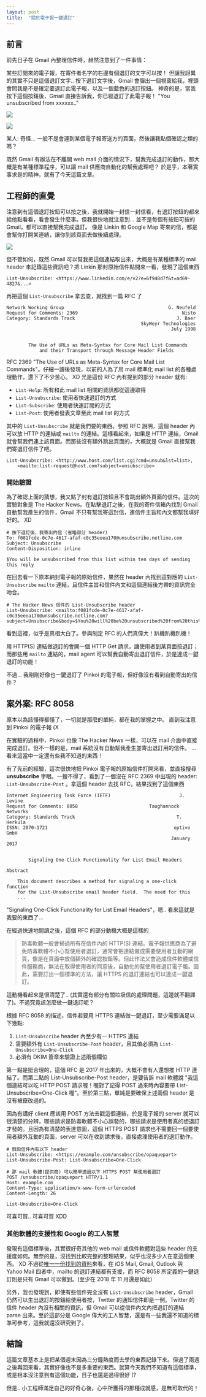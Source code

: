 ```yaml
---
layout: post
title:  "關於電子報一鍵退訂"
---
```


## 前言

前先日子在 Gmail 內整理信件時，赫然注意到了一件事情：

某些訂閱來的電子報，在寄件者名字的右邊有個退訂的文字可以按！
但讓我訝異的其實不只是這個退訂文字..  按下退訂文字後，Gmail 會彈出一個視窗給我，裡頭會問我是不是確定要退訂此電子報，以及一個藍色的退訂按鈕。 神奇的是，當我按下這個按鈕後，Gmail 直接告訴我，你已經退訂了此電子報！ "You unsubscribed from xxxxxx.."

![](/assets/images/6f64025c-3482-48f7-a029-e459061a200f.png)

![](/assets/images/d068304f-8a52-49cd-ab90-9c1a9e2b2624.png)

某人: 奇怪... 一般不是會連到某個電子報寄送方的頁面，然後讓我點個確認之類的嗎？

既然 Gmail 有辦法在不離開 web mail 介面的情況下，幫我完成退訂的動作，那大概是有某種標準程序，可以讓 mail 供應商自動化的幫我處理吧？ 於是乎，本著實事求是的精神，就有了今天這篇文章。

## 工程師的直覺

注意到有這個退訂按鈕可以按之後，我就開始一封信一封信看，有退訂按鈕的都來給他點看看，看會發生什麼事。但我很快地就注意到... 並不是每個有按鈕可按的 Gmail，都可以直接幫我完成退訂。 像是 Linkin 和 Google Map 寄來的信，都是會幫你打開某連結，讓你到該頁面去做後續處理。

![](/assets/images/e1bc655c-5396-4651-86d1-b7275e90b131.png)

但不管如何，既然 Gmail 可以幫我把這個連結取出來，大概是有某種標準的 mail header 來記錄這些資訊吧？把 Linkin 那封原始信件點開來一看，發現了這個東西

```
List-Unsubscribe: <https://www.linkedin.com/e/v2?e=6f948d7f&t=ad69-4827&...>
```

再把這個 `List-Unsubscribe` 拿去查，就找到一篇 RFC 了

```
Network Working Group                                      G. Neufeld
Request for Comments: 2369                                      Nisto
Category: Standards Track                                     J. Baer
                                                 SkyWeyr Technologies
                                                            July 1998


        The Use of URLs as Meta-Syntax for Core Mail List Commands
            and their Transport through Message Header Fields
```

RFC 2369 "The Use of URLs as Meta-Syntax for Core Mail List Commands"。仔細一讀後發現，以前的人為了用 mail 標準化 mail list 的各種處理動作，還下了不少苦心。 XD  光是這份 RFC 內有提到的部分 header 就有:

- `List-Help`: 所有和此 mail list 相關的資訊都從這邊取得
- `List-Unsubscribe`: 使用者快速退訂的方式
- `List-Subscribe`: 使用者快速訂閱的方式
- `List-Post`: 使用者發表文章至此 mail list 的方式

其中的 `List-Unsubscribe` 就是我們要的東西。參照 RFC 說明，這個 header 內可以放 HTTP 的連結或 `mailto` 的連結。這樣看起來，如果是 HTTP 連結，Gmail 就會幫我們連上該頁面。而那些沒有額外跳出頁面的，大概就是 Gmail 直接幫我們寄退訂信件了吧。

```
List-Unsubscribe: <http://www.host.com/list.cgi?cmd=unsub&lst=list>,
    <mailto:list-request@host.com?subject=unsubscribe>
```

### 開始驗證

為了確認上面的猜想，我又點了封有退訂按鈕且不會跳出額外頁面的信件。這次的實驗對象是 The Hacker News。在點擊退訂之後，在我的寄件信箱內找到 Gmail 自動幫我產生的信件，Gmail 不只有幫我寄這封信，連信件主旨和內文都幫我填好好的。 XD

```
# 按下退訂後，我寄出的信 (省略部分 header)
To: f081fcde-0c7e-4617-afaf-c0c35eeea170@unsubscribe.netline.com
Subject: Unsubscribe
Content-Disposition: inline

$You will be unsubscribed from this list within ten days of sending this reply
```

在回去看一下原本納封電子報的原始信件，果然在 header 內找到這對應的 `List-Unsubscribe` `mailto` 連結，且信件主旨和信件內文和這個連結後方帶的資訊完全吻合。

```
# The Hacker News 信件的 List-Unsubscribe header
List-Unsubscribe: <mailto:f081fcde-0c7e-4617-afaf-c0c35eeea170@unsubscribe.netline.com?subject=Unsubscribe&body=$You%20will%20be%20unsubscribed%20from%20this%20list%20within%20ten%20days%20of%20sending%20this%20reply>
```

看到這裡，似乎是真相大白了。參與制定 RFC 的人們真偉大！趴機趴機趴機！

用 HTTP(S) 連結做退訂的會開一個 HTTP Get 請求，讓使用者到某頁面按退訂；而那些用 `mailto` 連結的，mail agent 可以幫我自動寄出退訂信件，於是達成一鍵退訂的功能！

不過... 我剛剛好像也一鍵退訂了 Pinkoi 的電子報，但好像沒有看到自動寄出的信件？

## 案外案: RFC 8058

原本以為該懂得都懂了，一切就是那麼的單純，都在我的掌握之中。
直到我注意到 Pinkoi 的電子報 (X

在實驗的過程中，Pinkoi 也像 The Hacker News 一樣，可以在 mail 介面中直接完成退訂。但不一樣的是，mail 系統沒有自動幫我產生並寄出退訂用的信件。 ...看來這當中一定還有些我不知道的東西！

有了先前的經驗，這次很快地把 Pinkoi 電子報的原始信件打開來看，並直接搜尋 **unsubscribe** 字眼。一搜不得了，看到了一個沒在 RFC 2369 中出現的 header: `List-Unsubscribe-Post` 。拿這個 header 去找 RFC，結果找到了這個東西

```
Internet Engineering Task Force (IETF)                         J. Levine
Request for Comments: 8058                          Taughannock Networks
Category: Standards Track                                     T. Herkula
ISSN: 2070-1721                                              optivo GmbH
                                                            January 2017


        Signaling One-Click Functionality for List Email Headers

Abstract

    This document describes a method for signaling a one-click function
    for the List-Unsubscribe email header field.  The need for this
    ...
```

"Signaling One-Click Functionality for List Email Headers"，嗯.. 看來這就是我要的東西了...

在經過快速地閱讀之後，這個 RFC 的部分動機大概是這樣的

> 防毒軟體一般會掃過所有在信件內的 HTTP(S) 連結。電子報供應商為了避免防毒軟體不小心幫使用者退訂，通常會把連結做成需要使用者互動的網頁，像是在頁面中放個額外的確認按鈕等。但此作法又會造成信件軟體或信件服務商，無法在取得使用者的同意後，自動化的幫使用者退訂電子報。因此，需要訂出一個標準的方法，讓 HTTPS 的退訂連結也可以達成一鍵退訂。

這動機看起來是很清楚了.. (其實還有部分有關垃圾信的處理問題，這邊就不翻譯了)。不過究竟該怎麼做一鍵退訂呢？

根據 RFC 8058 的描述，信件若要用 HTTPS 連結做一鍵退訂，至少需要滿足以下幾點:

1. `List-Unsubscribe` header 內至少有一 HTTPS 連結
2. 需要額外有 `List-Unsubscribe-Post` header，且其值必須為 `List-Unsubscribe=One-Click`
3. 必須有 DKIM 簽章來驗證上述兩個欄位

第一點是挺合理的，這個 RFC 是 2017 年出來的，大概不會有人還想推 HTTP 連結了。而第二點的 List-Unsubscribe-Post header，是要告訴 mail 軟體說 "我這個連結可以吃 HTTP POST 請求喔！喔對了記得 POST 過來時內容要帶 List-Unsubscribe=One-Click 喔"。至於第三點，單純是要確保上述兩個 header 是沒有被竄改過的。

因為有講好 client 應該用 POST 方法去戳這個連結，於是電子報的 server 就可以很清楚的分辨，哪些請求是防毒軟體不小心誤發的，哪些請求是使用者真的想退訂才發的。且因為有清楚的表達意圖，這個 HTTPS POST 請求也不需要回一個要使用者額外互動的頁面，server 可以在收到請求後，直接處理使用者的退訂動作。

```
# 假設信件內有以下 header
List-Unsubscribe: <https://example.com/unsubscribe/opaquepart>
List-Unsubscribe-Post: List-Unsubscribe=One-Click

# 那 mail 軟體(提供商) 可以簡單透過以下 HTTPS POST 幫使用者退訂
POST /unsubscribe/opaquepart HTTP/1.1
Host: example.com
Content-Type: application/x-www-form-urlencoded
Content-Length: 26

List-Unsubscribe=One-Click
```

可喜可賀.. 可喜可賀 XDD

### 其他軟體的支援性和 Google 的工人智慧

發現有這個標準後，其實很好奇其他的 web mail 或信件軟體對這些 header 的支援度如何。無奈的是，沒找到比較完整的整理結果，似乎也沒多少人在意這個東西。 XD 不過從[唯一一份找到的資料](https://litmus.com/blog/the-ultimate-guide-to-list-unsubscribe)來看，在 iOS Mail, Gmail, Outlook 與 Yahoo Mail 四者中，mailto 的退訂連結都有支援，而 RFC 8058 所定義的一鍵退訂則是只有 Gmail 可以做到。(至少在 2018 年 11 月還是如此)

另外，我也發現到，即使有些信件完全沒有 `List-Unsubscribe` header，Gmail 仍然可以生出退訂的按鈕給使用者按，Twitter 的通知信件即是一例。Twitter 的信件 header 內沒有相關的資訊，但 Gmail 可以從信件內文內把退訂的連結 parse 出來。至於這部分是 Google 偉大的工人智慧，還是有一些我還不知道的標準可參考，這我就還沒研究到了。

## 結論

這篇文章基本上是把某個週末因為三分鐘熱度而去學的東西記錄下來。但過了兩週之後再回來看，其實好像也不是多重要的東西。就算今天我們不知道有這個標準，或是根本沒注意到有這個功能，日子也還是過得很好 (?

但是.. 小工程師滿足自己的好奇心後，心中所獲得的那種成就感，是無可取代的！
